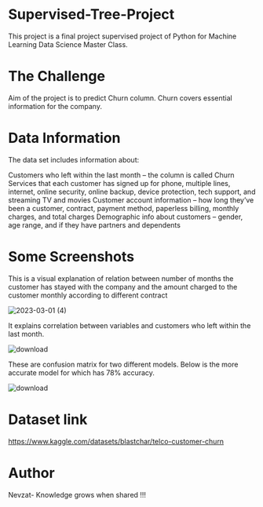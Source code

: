 # Supervised-Tree-Project

This project is a final project supervised project of Python for Machine Learning Data Science Master Class.
# The Challenge
Aim of the project is to predict Churn column. Churn covers essential information for the company. 
# Data Information
The data set includes information about:

Customers who left within the last month – the column is called Churn
Services that each customer has signed up for  phone, multiple lines, internet, online security, online backup, device protection, tech support, and streaming TV and movies
Customer account information – how long they’ve been a customer, contract, payment method, paperless billing, monthly charges, and total charges
Demographic info about customers – gender, age range, and if they have partners and dependents

# Some Screenshots

This is a visual explanation of relation between number of months the customer has stayed with the company and the amount charged to the customer monthly according to different contract


![2023-03-01 (4)](https://user-images.githubusercontent.com/108625825/224068174-2022e9c4-5d3e-496d-9586-e1190747973a.png)

It explains correlation between variables and customers who left within the last month.


![download](https://user-images.githubusercontent.com/108625825/224069808-1bdd4682-8a55-46d9-9f7e-71e08102a831.png)

These are confusion matrix for two different models. Below is the more accurate model for which has 78% accuracy.


![download](https://user-images.githubusercontent.com/108625825/224070513-a167de64-fc01-43cc-a581-1865b1535720.png)

# Dataset link
https://www.kaggle.com/datasets/blastchar/telco-customer-churn

# Author
Nevzat- Knowledge grows when shared !!! 
